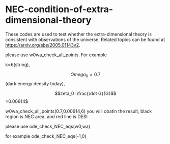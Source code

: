 # NEC-condition-of-extra-dimensional-theory
These codes are used to test whether the extra-dimensional theory is consistent with observations of the universe. Related topics can be found at https://arxiv.org/abs/2005.01143v2.


please use w0wa_check_all_points. For example 

k=6(string),

$$Omega_0=0.7$$(dark energy density today),

$$zeta_0=\frac{\dot G}{G}$$=0.00614$

w0wa_check_all_points(0.7,0.00614,6)
you will obatin the result, black region is NEC area, and red line is DESI



please use ode_check_NEC_eqs(w0,wa)

for example ode_check_NEC_eqs(-1,0)

